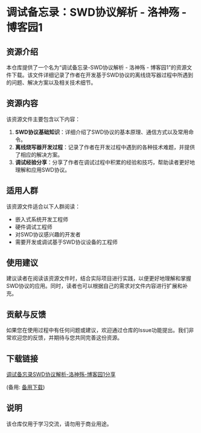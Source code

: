 # 调试备忘录：SWD协议解析 - 洛神殇 - 博客园1

## 资源介绍

本仓库提供了一个名为“调试备忘录-SWD协议解析 - 洛神殇 - 博客园1”的资源文件下载。该文件详细记录了作者在开发基于SWD协议的离线烧写器过程中所遇到的问题、解决方案以及相关技术细节。

## 资源内容

该资源文件主要包含以下内容：

1. **SWD协议基础知识**：详细介绍了SWD协议的基本原理、通信方式以及常用命令。
2. **离线烧写器开发过程**：记录了作者在开发过程中遇到的各种技术难题，并提供了相应的解决方案。
3. **调试经验分享**：分享了作者在调试过程中积累的经验和技巧，帮助读者更好地理解和应用SWD协议。

## 适用人群

该资源文件适合以下人群阅读：

- 嵌入式系统开发工程师
- 硬件调试工程师
- 对SWD协议感兴趣的开发者
- 需要开发或调试基于SWD协议设备的工程师

## 使用建议

建议读者在阅读该资源文件时，结合实际项目进行实践，以便更好地理解和掌握SWD协议的应用。同时，读者也可以根据自己的需求对文件内容进行扩展和补充。

## 贡献与反馈

如果您在使用过程中有任何问题或建议，欢迎通过仓库的Issue功能提出。我们非常欢迎您的反馈，并期待与您共同完善这份资源。

## 下载链接
[调试备忘录SWD协议解析-洛神殇-博客园1分享](https://pan.quark.cn/s/11dd36892431) 

(备用: [备用下载](https://pan.baidu.com/s/1cxXe5RGY5U3ogSfoRDDHmA?pwd=1234))

## 说明

该仓库仅用于学习交流，请勿用于商业用途。
